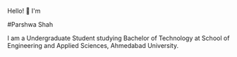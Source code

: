Hello! 👋 I'm

#Parshwa Shah

I am a Undergraduate Student studying Bachelor of Technology at School of Engineering and Applied Sciences, Ahmedabad University.
